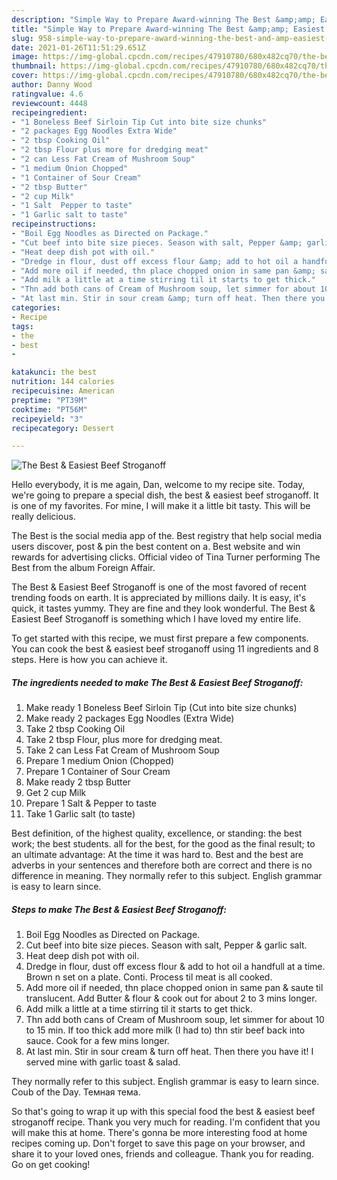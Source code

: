 ```yaml
---
description: "Simple Way to Prepare Award-winning The Best &amp;amp; Easiest Beef Stroganoff"
title: "Simple Way to Prepare Award-winning The Best &amp;amp; Easiest Beef Stroganoff"
slug: 958-simple-way-to-prepare-award-winning-the-best-and-amp-easiest-beef-stroganoff
date: 2021-01-26T11:51:29.651Z
image: https://img-global.cpcdn.com/recipes/47910780/680x482cq70/the-best-easiest-beef-stroganoff-recipe-main-photo.jpg
thumbnail: https://img-global.cpcdn.com/recipes/47910780/680x482cq70/the-best-easiest-beef-stroganoff-recipe-main-photo.jpg
cover: https://img-global.cpcdn.com/recipes/47910780/680x482cq70/the-best-easiest-beef-stroganoff-recipe-main-photo.jpg
author: Danny Wood
ratingvalue: 4.6
reviewcount: 4448
recipeingredient:
- "1 Boneless Beef Sirloin Tip Cut into bite size chunks"
- "2 packages Egg Noodles Extra Wide"
- "2 tbsp Cooking Oil"
- "2 tbsp Flour plus more for dredging meat"
- "2 can Less Fat Cream of Mushroom Soup"
- "1 medium Onion Chopped"
- "1 Container of Sour Cream"
- "2 tbsp Butter"
- "2 cup Milk"
- "1 Salt  Pepper to taste"
- "1 Garlic salt to taste"
recipeinstructions:
- "Boil Egg Noodles as Directed on Package."
- "Cut beef into bite size pieces. Season with salt, Pepper &amp; garlic salt."
- "Heat deep dish pot with oil."
- "Dredge in flour, dust off excess flour &amp; add to hot oil a handfull at a time. Brown n set on a plate. Conti. Process til meat is all cooked."
- "Add more oil if needed, thn place chopped onion in same pan &amp; saute til translucent. Add Butter &amp; flour &amp; cook out for about 2 to 3 mins longer."
- "Add milk a little at a time stirring til it starts to get thick."
- "Thn add both cans of Cream of Mushroom soup, let simmer for about 10 to 15 min. If too thick add more milk (I had to) thn stir beef back into sauce. Cook for a few mins longer."
- "At last min. Stir in sour cream &amp; turn off heat. Then there you have it! I served mine with garlic toast &amp; salad."
categories:
- Recipe
tags:
- the
- best
- 

katakunci: the best  
nutrition: 144 calories
recipecuisine: American
preptime: "PT39M"
cooktime: "PT56M"
recipeyield: "3"
recipecategory: Dessert

---
```



![The Best &amp; Easiest Beef Stroganoff](https://img-global.cpcdn.com/recipes/47910780/680x482cq70/the-best-easiest-beef-stroganoff-recipe-main-photo.jpg)

Hello everybody, it is me again, Dan, welcome to my recipe site. Today, we're going to prepare a special dish, the best &amp; easiest beef stroganoff. It is one of my favorites. For mine, I will make it a little bit tasty. This will be really delicious.

The Best is the social media app of the. Best registry that help social media users discover, post &amp; pin the best content on a. Best website and win rewards for advertising clicks. Official video of Tina Turner performing The Best from the album Foreign Affair.

The Best &amp; Easiest Beef Stroganoff is one of the most favored of recent trending foods on earth. It is appreciated by millions daily. It is easy, it's quick, it tastes yummy. They are fine and they look wonderful. The Best &amp; Easiest Beef Stroganoff is something which I have loved my entire life.


To get started with this recipe, we must first prepare a few components. You can cook the best &amp; easiest beef stroganoff using 11 ingredients and 8 steps. Here is how you can achieve it.

<!--inarticleads1-->

##### The ingredients needed to make The Best &amp; Easiest Beef Stroganoff:

1. Make ready 1 Boneless Beef Sirloin Tip (Cut into bite size chunks)
1. Make ready 2 packages Egg Noodles (Extra Wide)
1. Take 2 tbsp Cooking Oil
1. Take 2 tbsp Flour, plus more for dredging meat.
1. Take 2 can Less Fat Cream of Mushroom Soup
1. Prepare 1 medium Onion (Chopped)
1. Prepare 1 Container of Sour Cream
1. Make ready 2 tbsp Butter
1. Get 2 cup Milk
1. Prepare 1 Salt &amp; Pepper to taste
1. Take 1 Garlic salt (to taste)


Best definition, of the highest quality, excellence, or standing: the best work; the best students. all for the best, for the good as the final result; to an ultimate advantage: At the time it was hard to. Best and the best are adverbs in your sentences and therefore both are correct and there is no difference in meaning. They normally refer to this subject. English grammar is easy to learn since. 

<!--inarticleads2-->

##### Steps to make The Best &amp; Easiest Beef Stroganoff:

1. Boil Egg Noodles as Directed on Package.
1. Cut beef into bite size pieces. Season with salt, Pepper &amp; garlic salt.
1. Heat deep dish pot with oil.
1. Dredge in flour, dust off excess flour &amp; add to hot oil a handfull at a time. Brown n set on a plate. Conti. Process til meat is all cooked.
1. Add more oil if needed, thn place chopped onion in same pan &amp; saute til translucent. Add Butter &amp; flour &amp; cook out for about 2 to 3 mins longer.
1. Add milk a little at a time stirring til it starts to get thick.
1. Thn add both cans of Cream of Mushroom soup, let simmer for about 10 to 15 min. If too thick add more milk (I had to) thn stir beef back into sauce. Cook for a few mins longer.
1. At last min. Stir in sour cream &amp; turn off heat. Then there you have it! I served mine with garlic toast &amp; salad.


They normally refer to this subject. English grammar is easy to learn since. Coub of the Day. Темная тема. 

So that's going to wrap it up with this special food the best &amp; easiest beef stroganoff recipe. Thank you very much for reading. I'm confident that you will make this at home. There's gonna be more interesting food at home recipes coming up. Don't forget to save this page on your browser, and share it to your loved ones, friends and colleague. Thank you for reading. Go on get cooking!
